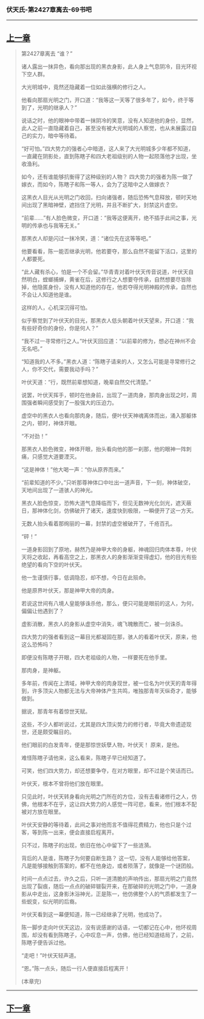 ### 伏天氏-第2427章离去-69书吧

--------
[上一章](./67b4ce735fa1acbf76ce976cd2f5e043.md)
--------


>
>
>
>第2427章离去
>“谁？”
>
>诸人露出一抹异色，看向那出现的黑衣身影，此人身上气息阴冷，目光环视下空人群。
>
>大光明城中，竟然还隐藏着一位如此强横的修行之人。
>
>他看向那扇光明之门，开口道：“我等这一天等了很多年了，如今，终于等到了，光明的继承人？”
>
>说话之时，他的眼神中带着一抹阴冷的笑意，没有人知道他的身份，显然，此人之前一直隐藏着自己，甚至没有被大光明城的人察觉，也从未展露过自己的实力，暗中等待着。
>
>“好可怕。”四大势力的强者心中暗道，这人来了大光明城多少年都不知道，一直藏在阴影处，直到陈瞎子和四大老祖级别的人物一起陨落他才出现，坐收渔利。
>
>如今，还有谁能够抗衡得了这种级别的人物？
>四大势力的强者为陈一做了嫁衣，而如今，陈瞎子和陈一等人，会为了这暗中之人做嫁衣？
>
>这黑衣人目光从光明之门收回，扫向诸强者，随后恐怖气息释放，顿时天地间出现了黑暗神壁，遮挡住了光明，并且不断扩大，封禁这片虚空。
>
>“前辈……”有人脸色微变，开口道：“我等这便离开，绝不插手此间之事，光明的传承也与我等无关。”
>
>那黑衣人却是闪过一抹冷笑，道：“诸位先在这等等吧。”
>
>他要看看，陈一能否继承光明，他若要夺，那么自然不能留下活口，这里的人都要死。
>
>“此人藏有杀心，怕是一个不会留。”华青青对着叶伏天传音说道，叶伏天自然明白，螳螂捕蝉，黄雀在后，这修行之人想要夺传承，自然想要尽皆除掉，他隐匿身份，没有人知道他的存在，他若夺得光明神殿的传承，自然也不会让人知道他是谁。
>
>这样的人，心机深沉得可怕。
>
>似乎察觉到了叶伏天的目光，那黑衣人低头朝着叶伏天望来，开口道：“我有些好奇你的身份，你是何人？”
>
>“我不过一寻常修行之人。”叶伏天回应道：“以前辈的修为，想必在神州不会无名吧。”
>
>“知道我的人不多。”黑衣人道：“陈瞎子请来的人，又怎么可能是寻常修行之人，你不交代，需要我动手吗？”
>
>叶伏天道：“行，既然前辈想知道，晚辈自然交代清楚。”
>
>说罢，叶伏天挥手，顿时在他身前，出现了一道肉身，那肉身出现之时，周围强者瞬间感受到了一股强大的压迫力。
>
>虚空中的黑衣人也看向那肉身，随后，便叶伏天神魂离体而出，涌入那躯体之内，顿时，神体开眼。
>
>“不对劲！”
>
>那黑衣人脸色微变，神体开眼，抬头看向他的那一刹那，他的眼神一阵刺痛，只感觉大道要湮灭。
>
>“这是神体！”他大喝一声：“你从原界而来。”
>
>“前辈知道的不少。”只听那尊神体口中吐出一道声音，下一刻，神体破空，天地间出现了一道骇人的神光。
>
>黑衣人脸色惊变，恐怖大道气息降临而下，但见无数神光化剑光，遮天蔽日，那神体化剑，仿佛破开了诸天，速度快到极限，一瞬便开了这一方天。
>
>无数人抬头看着那绚丽的一幕，封禁的虚空被破开了，千疮百孔。
>
>“砰！”
>
>一道身影回到了原地，赫然乃是神甲大帝的身躯，神魂回归肉体本尊，叶伏天将之收起，再看高空之上，那黑衣人的身影渐渐变得虚幻，他的目光有些绝望的看向下空的叶伏天。
>
>他一生谨慎行事，低调隐忍，却不想，今日在此殒命。
>
>他是原界叶伏天，那是神甲大帝的肉身。
>
>若说这世间有八境人皇能够诛杀他，那么，便只可能是眼前的这人，为何，偏偏让他遇到了？
>
>虚影消散，黑衣人的身影从虚空中消失，魂飞魄散而亡，被一剑诛杀。
>
>四大势力的强者看到这一幕目光都凝固在那，骇人的看着叶伏天，原来，他这么恐怖吗？
>
>即便没有陈瞎子开眼，四大老祖级的人物，一样要死在他手里。
>
>那肉身，是神躯。
>
>多年前，传闻在上清域，神甲大帝的肉身现世，被一位名为叶伏天的青年得到，许多顶尖人物都无法与大帝神体产生共鸣，唯独那青年天纵奇才，能够做到。
>
>据说，那青年有着惊世天赋。
>
>这些，不少人都听说过，尤其是四大顶尖势力的修行者，毕竟大帝遗迹现世，还是颇受瞩目的。
>
>他们眼前的白发青年，便是那惊世妖孽人物，叶伏天！
>原来，是他。
>
>难怪陈瞎子请他来，这么看来，陈瞎子早已经知道了。
>
>可笑，他们四大势力，却还想要争夺，在对方眼里，却不过是个笑话而已。
>
>叶伏天，根本不曾将他们放在眼里。
>
>只见此时，叶伏天转身看向光明之门所在的方位，没有去看诸修行之人，仿佛，他根本不在乎，这让四大势力的人感觉一阵可悲，看来，他们根本不配被对方放在眼里。
>
>叶伏天安静的等待着，此间之事对他而言不值得花费精力，他也只是个过客，等到陈一出来，便会直接启程离开。
>
>只不过，陈瞎子的出现，依旧在他心中留下了一些涟漪。
>
>背后的人是谁，陈瞎子为何要自断生路？
>这一切，没有人能够给他答案，凡是能够接触到答案的，都不在他身边，或者陨落了，就像是一个谜团般。
>
>时间一点点过去，许久之后，只听一道清脆的声响传出，那扇光明之门竟然出现了裂痕，随后一点点的破碎皲裂开来，在那破碎的光明之门中，一道身影从中走出，这身影沐浴神光，正是陈一，他仿佛整个人的气质都发生了一些蜕变，似光明的后裔。
>
>叶伏天看到这一幕便知道，陈一已经继承了光明，他成功了。
>
>陈一脚步走向叶伏天这边，没有说感谢的话语，一切都记在心中，他环视周围，却没有看到陈瞎子，心中叹息一声，仿佛，他已经知道结局了，之前，陈瞎子便告诉过他。
>
>“走吧！”叶伏天轻声道。
>
>“恩。”陈一点头，随后一行人便直接启程离开！
>
>(本章完)
>
>

--------
[下一章](./561a9f81b045fb1b4affd0ca7dbc4727.md)
--------
